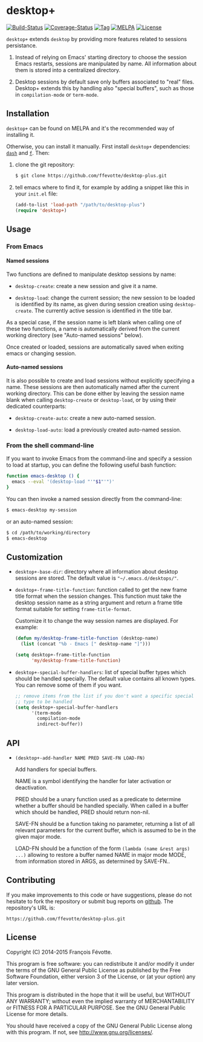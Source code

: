 # desktop+
[![Build-Status](https://travis-ci.org/ffevotte/desktop-plus.svg)](https://travis-ci.org/ffevotte/desktop-plus) [![Coverage-Status](https://coveralls.io/repos/ffevotte/desktop-plus/badge.svg?branch=master&service=github)](https://coveralls.io/github/ffevotte/desktop-plus?branch=master) [![Tag](https://img.shields.io/github/tag/ffevotte/desktop-plus.svg)](https://github.com/ffevotte/desktop-plus/releases) [![MELPA](http://melpa.org/packages/desktop+-badge.svg)](http://melpa.org/#/desktop%2B) [![License](https://img.shields.io/badge/license-GPL_v3-blue.svg)](http://www.gnu.org/licenses/gpl-3.0.html)

`desktop+` extends `desktop` by providing more features related to sessions persistance.


1. Instead of relying on Emacs' starting directory to choose the session Emacs restarts, sessions are manipulated by name. All information about them is stored into a centralized directory.

2. Desktop sessions by default save only buffers associated to "real" files. Desktop+ extends this by handling also "special buffers", such as those in `compilation-mode` or `term-mode`.



## Installation

`desktop+` can be found on MELPA and it's the recommended way of installing it.

Otherwise, you can install it manually. First install `desktop+` dependencies:
[`dash`](http://github.com/magnars/dash.el) and
[`f`](http://github.com/rejeep/f.el). Then:

1. clone the git repository:

   ```sh
   $ git clone https://github.com/ffevotte/desktop-plus.git
   ```

2. tell emacs where to find it, for example by adding a snippet like this in
   your `init.el` file:

   ```lisp
   (add-to-list 'load-path "/path/to/desktop-plus")
   (require 'desktop+)
   ```


## Usage

### From Emacs

#### Named sessions

Two functions are defined to manipulate desktop sessions by name:

- `desktop-create`: create a new session and give it a name.

- `desktop-load`: change the current session; the new session to be loaded is identified by its name, as given during session creation using `desktop-create`. The currently active session is identified in the title bar.

As a special case, if the session name is left blank when calling one of these two functions, a name is automatically derived from the current working directory (see "Auto-named sessions" below).

Once created or loaded, sessions are automatically saved when exiting emacs or changing session.

#### Auto-named sessions

It is also possible to create and load sessions without explicitly specifying a name. These sessions are then automatically named after the current working directory. This can be done either by leaving the session name blank when calling `desktop-create` or `desktop-load`, or by using their dedicated counterparts:

- `desktop-create-auto`: create a new auto-named session.

- `desktop-load-auto`: load a previously created auto-named session.


### From the shell command-line

If you want to invoke Emacs from the command-line and specify a session to load at startup, you can define the following useful bash function:

```sh
function emacs-desktop () {
  emacs --eval '(desktop-load "'"$1"'")'
}
```

You can then invoke a named session directly from the command-line:

```sh
$ emacs-desktop my-session
```

or an auto-named session:

```sh
$ cd /path/to/working/directory
$ emacs-desktop
```

## Customization

- `desktop+-base-dir`: directory where all information about desktop sessions are stored. The default value is `"~/.emacs.d/desktops/"`.

- `desktop+-frame-title-function`: function called to get the new frame title format when the session changes. This function must take the desktop session name as a string argument and return a frame title format suitable for setting `frame-title-format`.

  Customize it to change the way session names are displayed. For example:

    ```lisp
    (defun my/desktop-frame-title-function (desktop-name)
      (list (concat "%b - Emacs [" desktop-name "]")))

    (setq desktop+-frame-title-function
          'my/desktop-frame-title-function)
    ```

- `desktop+-special-buffer-handlers`: list of special buffer types which should
  be handled specially. The default value contains all known types. You can
  remove some of them if you want.

    ```lisp
    ;; remove items from the list if you don't want a specific special buffer
    ;; type to be handled
    (setq desktop+-special-buffer-handlers
          '(term-mode
            compilation-mode
            indirect-buffer))
    ```


## API

- `(desktop+-add-handler NAME PRED SAVE-FN LOAD-FN)`

    Add handlers for special buffers.

    NAME is a symbol identifying the handler for later activation or deactivation.

    PRED should be a unary function used as a predicate to determine whether a buffer should be handled specially. When called in a buffer which should be handled, PRED should return non-nil.

    SAVE-FN should be a function taking no parameter, returning a list of all relevant parameters for the current buffer, which is assumed to be in the given major mode.

    LOAD-FN should be a function of the form `(lambda (name &rest args) ...)` allowing to restore a buffer named NAME in major mode MODE, from information stored in ARGS, as determined by SAVE-FN..


## Contributing

If you make improvements to this code or have suggestions, please do not
hesitate to fork the repository or submit bug reports on
[github](https://github.com/ffevotte/desktop-plus). The repository's URL is:

    https://github.com/ffevotte/desktop-plus.git


## License

Copyright (C) 2014-2015 François Févotte.

This program is free software: you can redistribute it and/or modify it under the terms of the GNU
General Public License as published by the Free Software Foundation, either version 3 of the
License, or (at your option) any later version.

This program is distributed in the hope that it will be useful, but WITHOUT ANY WARRANTY; without
even the implied warranty of MERCHANTABILITY or FITNESS FOR A PARTICULAR PURPOSE.  See the GNU
General Public License for more details.

You should have received a copy of the GNU General Public License along with this program.  If not,
see <http://www.gnu.org/licenses/>.
